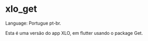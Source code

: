 # xlo_get

Language: Portugue pt-br.

Esta é uma versão do app XLO, em flutter usando o package Get.
